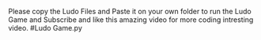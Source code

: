 Please copy the Ludo Files and Paste it on your own folder to run the Ludo Game and Subscribe and like this amazing video for more coding intresting video.
#Ludo Game.py
